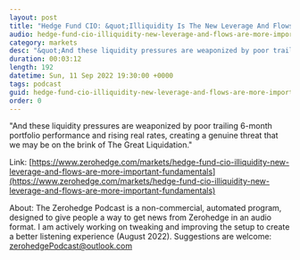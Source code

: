 ```yaml
---
layout: post
title: "Hedge Fund CIO: &quot;Illiquidity Is The New Leverage And Flows Are More Important Than Fundamentals&quot;"
audio: hedge-fund-cio-illiquidity-new-leverage-and-flows-are-more-important-fundamentals-0
category: markets
desc: "&quot;And these liquidity pressures are weaponized by poor trailing 6-month portfolio performance and rising real rates, creating a genuine threat that we may be on the brink of The Great Liquidation.&quot; "
duration: 00:03:12
length: 192
datetime: Sun, 11 Sep 2022 19:30:00 +0000
tags: podcast
guid: hedge-fund-cio-illiquidity-new-leverage-and-flows-are-more-important-fundamentals-0
order: 0
---
```

&quot;And these liquidity pressures are weaponized by poor trailing 6-month portfolio performance and rising real rates, creating a genuine threat that we may be on the brink of The Great Liquidation.&quot; 

Link: [https://www.zerohedge.com/markets/hedge-fund-cio-illiquidity-new-leverage-and-flows-are-more-important-fundamentals](https://www.zerohedge.com/markets/hedge-fund-cio-illiquidity-new-leverage-and-flows-are-more-important-fundamentals)

About: The Zerohedge Podcast is a non-commercial, automated program, designed to give people a way to get news from Zerohedge in an audio format.  I am actively working on tweaking and improving the setup to create a better listening experience (August 2022).  Suggestions are welcome: [zerohedgePodcast@outlook.com](mailto:zerohedgePodcast@outlook.com)